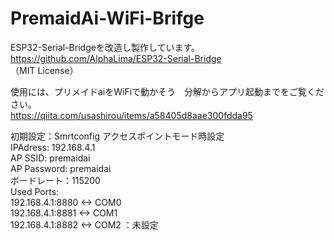 # PremaidAi-WiFi-Brifge
ESP32-Serial-Bridgeを改造し製作しています。 
https://github.com/AlphaLima/ESP32-Serial-Bridge  
（MIT License）

使用には、プリメイドaiをWiFiで動かそう　分解からアプリ起動までをご覧ください。   
https://qiita.com/usashirou/items/a58405d8aae300fdda95

初期設定：Smrtconfig 
アクセスポイントモード時設定                                              
IPAdress: 192.168.4.1                                           
AP SSID: premaidai                                                   
AP Password: premaidai                                       
ボードレート：115200                      
Used Ports:  
192.168.4.1:8880  <-> COM0  
192.168.4.1:8881  <-> COM1       
192.168.4.1:8882  <-> COM2 ：未設定                                 
